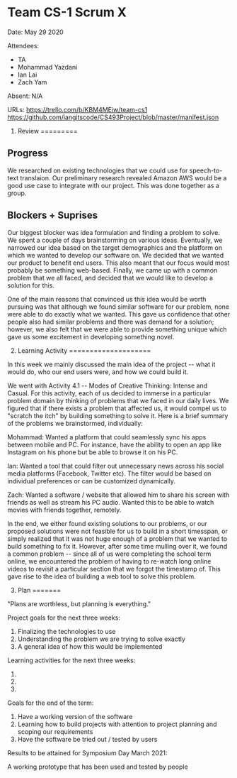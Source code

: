 Team CS-1 Scrum X
==============

Date: May 29 2020

Attendees:

- TA
- Mohammad Yazdani
- Ian Lai
- Zach Yam

Absent: N/A

URLs:
https://trello.com/b/KBM4MEiw/team-cs1
https://github.com/iangitscode/CS493Project/blob/master/manifest.json

1. Review
=========

Progress
--------

We researched on existing technologies that we could use for speech-to-text translaion. 
Our preliminary research revealed Amazon AWS would be a good use case to integrate with our project.
This was done together as a group.

Blockers + Suprises
-------------------

Our biggest blocker was idea formulation and finding a problem to solve.
We spent a couple of days brainstorming on various ideas.
Eventually, we narrowed our idea based on the target demographics and the platform on which we wanted to develop our software on.
We decided that we wanted our product to benefit end users. This also meant that our focus would most probably be something web-based.
Finally, we came up with a common problem that we all faced, and decided that we would like to develop a solution for this.

One of the main reasons that convinced us this idea would be worth pursuing was that although we found similar software for our problem,
none were able to do exactly what we wanted. This gave us confidence that other people also had similar problems and there was demand for a solution;
however, we also felt that we were able to provide something unique which gave us some excitement in developing something novel.


2. Learning Activity
====================

In this week we mainly discussed the main idea of the project -- what it would do, who our end users were, and how we could build it.

We went with Activity 4.1 -- Modes of Creative Thinking: Intense and Casual. For this activity, each of us decided to immerse in a particular 
problem domain by thinking of problems that we faced in our daily lives. We figured that if there exists a problem that affected us, it would compel
us to "scratch the itch" by building something to solve it. Here is a brief summary of the problems we brainstormed, individually:

Mohammad: Wanted a platform that could seamlessly sync his apps between mobile and PC. For instance, have the ability to open an app like Instagram on
his phone but be able to browse it on his PC.

Ian: Wanted a tool that could filter out unnecessary news across his social media platforms (Facebook, Twitter etc). The filter would be based on individual
preferences or can be customized dynamically.

Zach: Wanted a software / website that allowed him to share his screen with friends as well as stream his PC audio. Wanted this to be able to watch movies
with friends together, remotely.

In the end, we either found existing solutions to our problems, or our proposed solutions were not feasible for us to build in a short timesspan, or simply 
realized that it was not huge enough of a problem that we wanted to build something to fix it. However, after some time mulling over it, we found a 
common problem -- since all of us were completing the school term online, we encountered the problem of having to re-watch long online videos to revisit a
particular section that we forgot the timestamp of. This gave rise to the idea of building a web tool to solve this problem.


3. Plan
=======

"Plans are worthless, but planning is everything."

Project goals for the next three weeks:

1. Finalizing the technologies to use
2. Understanding the problem we are trying to solve exactly
3. A general idea of how this would be implemented

Learning activities for the next three weeks:

1. 
2. 
3. 

Goals for the end of the term:

1. Have a working version of the software
2. Learning how to build projects with attention to project planning and scoping our requirements
3. Have the software be tried out / tested by users

Results to be attained for Symposium Day March 2021:

A working prototype that has been used and tested by people


